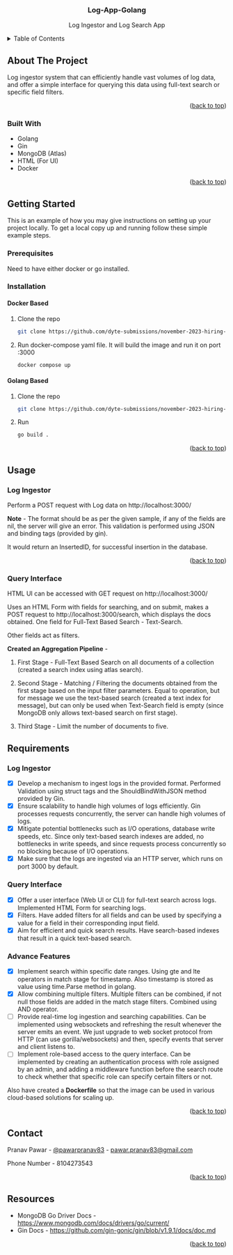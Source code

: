 <!-- Improved compatibility of back to top link: See: https://github.com/othneildrew/Best-README-Template/pull/73 -->
<a name="readme-top"></a>
<!--
*** Thanks for checking out the Best-README-Template. If you have a suggestion
*** that would make this better, please fork the repo and create a pull request
*** or simply open an issue with the tag "enhancement".
*** Don't forget to give the project a star!
*** Thanks again! Now go create something AMAZING! :D
-->



<!-- PROJECT SHIELDS -->
<!--
*** I'm using markdown "reference style" links for readability.
*** Reference links are enclosed in brackets [ ] instead of parentheses ( ).
*** See the bottom of this document for the declaration of the reference variables
*** for contributors-url, forks-url, etc. This is an optional, concise syntax you may use.
*** https://www.markdownguide.org/basic-syntax/#reference-style-links
-->


<!-- PROJECT LOGO -->
<br />
<div align="center">

<h3 align="center">Log-App-Golang</h3>

  <p align="center">
    Log Ingestor and Log Search App
  </p>
</div>



<!-- TABLE OF CONTENTS -->
<details>
  <summary>Table of Contents</summary>
  <ol>
    <li>
      <a href="#about-the-project">About The Project</a>
      <ul>
        <li><a href="#built-with">Built With</a></li>
      </ul>
    </li>
    <li>
      <a href="#getting-started">Getting Started</a>
      <ul>
        <li><a href="#prerequisites">Prerequisites</a></li>
        <li><a href="#installation">Installation</a></li>
      </ul>
    </li>
    <li><a href="#usage">Usage</a></li>
    <li><a href="#contact">Contact</a></li>
    <li><a href="#resources">Resources</a></li>
  </ol>
</details>



<!-- ABOUT THE PROJECT -->
## About The Project

Log ingestor system that can efficiently handle vast volumes of log data, and offer a simple interface for querying this data using full-text search or specific field filters.

<p align="right">(<a href="#readme-top">back to top</a>)</p>


### Built With

* Golang
* Gin
* MongoDB (Atlas)
* HTML (For UI)
* Docker

<p align="right">(<a href="#readme-top">back to top</a>)</p>



<!-- GETTING STARTED -->
## Getting Started

This is an example of how you may give instructions on setting up your project locally.
To get a local copy up and running follow these simple example steps.

### Prerequisites

Need to have either docker or go installed.

### Installation

#### Docker Based


1. Clone the repo
   ```sh
   git clone https://github.com/dyte-submissions/november-2023-hiring-pawarpranav83.git
   ```

2. Run docker-compose yaml file. It will build the image and run it on port :3000
   ```sh
   docker compose up
   ```


#### Golang Based


1. Clone the repo
   ```sh
   git clone https://github.com/dyte-submissions/november-2023-hiring-pawarpranav83.git
   ```

2. Run
   ```sh
   go build .
   ```

<p align="right">(<a href="#readme-top">back to top</a>)</p>



<!-- USAGE EXAMPLES -->
## Usage


### Log Ingestor

Perform a POST request with Log data on http://localhost:3000/

**Note** - The format should be as per the given sample, if any of the fields are nil, the server will give an error.
This validation is performed using JSON and binding tags (provided by gin).

It would return an InsertedID, for successful insertion in the database.

<p align="right">(<a href="#readme-top">back to top</a>)</p>



### Query Interface

HTML UI can be accessed with GET request on http://localhost:3000/

Uses an HTML Form with fields for searching, and on submit, makes a POST request to http://localhost:3000/search, which displays the docs obtained.
One field for Full-Text Based Search - Text-Search.

Other fields act as filters.



**Created an Aggregation Pipeline** - 
1. First Stage - Full-Text Based Search on all documents of a collection (created a search index using atlas search).

2. Second Stage - Matching / Filtering the documents obtained from the first stage based on the input filter parameters. Equal to operation, but for message we use the text-based search (created a text index for message), but can only be used when Text-Search field is empty (since MongoDB only allows text-based search on first stage).

3. Third Stage - Limit the number of documents to five.



<!-- ROADMAP -->
## Requirements

### Log Ingestor

- [x] Develop a mechanism to ingest logs in the provided format. Performed Validation using struct tags and the ShouldBindWithJSON method provided by Gin.
- [x] Ensure scalability to handle high volumes of logs efficiently. Gin processes requests concurrently, the server can handle high volumes of logs.
- [x] Mitigate potential bottlenecks such as I/O operations, database write speeds, etc. Since only text-based search indexes are added, no bottlenecks in write speeds, and since requests process concurrently so no blocking because of I/O operations.
- [x] Make sure that the logs are ingested via an HTTP server, which runs on port 3000 by default.

### Query Interface
 - [x] Offer a user interface (Web UI or CLI) for full-text search across logs. Implemented HTML Form for searching logs.
 - [x] Filters. Have added filters for all fields and can be used by specifying a value for a field in their corresponding input field.
 - [x] Aim for efficient and quick search results. Have search-based indexes that result in a quick text-based search.

### Advance Features
- [x] Implement search within specific date ranges. Using gte and lte operators in match stage for timestamp. Also timestamp is stored as value using time.Parse method in golang.
- [x] Allow combining multiple filters. Multiple filters can be combined, if not null those fields are added in the match stage filters. Combined using AND operator.
- [ ] Provide real-time log ingestion and searching capabilities. Can be implemented using websockets and refreshing the result whenever the server emits an event. We just upgrade to web socket protocol from HTTP (can use gorilla/websockets) and then, specify events that server and client listens to.
- [ ] Implement role-based access to the query interface. Can be implemented by creating an authentication process with role assigned by an admin, and adding a middleware function before the search route to check whether that specific role can specify certain filters or not.

Also have created a **Dockerfile** so that the image can be used in various cloud-based solutions for scaling up.

<p align="right">(<a href="#readme-top">back to top</a>)</p>


<!-- CONTACT -->
## Contact

Pranav Pawar - [@pawarpranav83](https://www.linkedin.com/in/pranav-pawar-b54954242/) - pawar.pranav83@gmail.com

Phone Number - 8104273543

<p align="right">(<a href="#readme-top">back to top</a>)</p>



<!-- ACKNOWLEDGMENTS -->
## Resources

* MongoDB Go Driver Docs - https://www.mongodb.com/docs/drivers/go/current/
* Gin Docs - https://github.com/gin-gonic/gin/blob/v1.9.1/docs/doc.md

<p align="right">(<a href="#readme-top">back to top</a>)</p>



<!-- MARKDOWN LINKS & IMAGES -->
<!-- https://www.markdownguide.org/basic-syntax/#reference-style-links -->
[linkedin-shield]: https://img.shields.io/badge/-LinkedIn-black.svg?style=for-the-badge&logo=linkedin&colorB=555
[linkedin-url]: [https://linkedin.com/in](https://www.linkedin.com/in/pranav-pawar-b54954242/)
